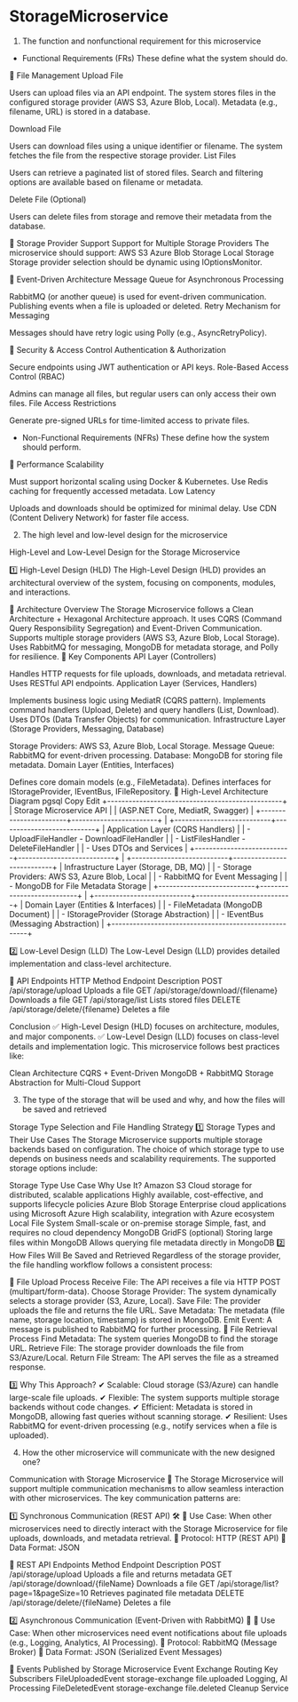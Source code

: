 # StorageMicroservice

1)	The function and nonfunctional requirement for this microservice
 - Functional Requirements (FRs)
These define what the system should do.

🔹 File Management
Upload File

Users can upload files via an API endpoint.
The system stores files in the configured storage provider (AWS S3, Azure Blob, Local).
Metadata (e.g., filename, URL) is stored in a database.

Download File

Users can download files using a unique identifier or filename.
The system fetches the file from the respective storage provider.
List Files

Users can retrieve a paginated list of stored files.
Search and filtering options are available based on filename or metadata.

Delete File (Optional)

Users can delete files from storage and remove their metadata from the database.

🔹 Storage Provider Support
Support for Multiple Storage Providers
The microservice should support:
AWS S3
Azure Blob Storage
Local Storage
Storage provider selection should be dynamic using IOptionsMonitor.

🔹 Event-Driven Architecture
Message Queue for Asynchronous Processing

RabbitMQ (or another queue) is used for event-driven communication.
Publishing events when a file is uploaded or deleted.
Retry Mechanism for Messaging

Messages should have retry logic using Polly (e.g., AsyncRetryPolicy).

🔹 Security & Access Control
Authentication & Authorization

Secure endpoints using JWT authentication or API keys.
Role-Based Access Control (RBAC)

Admins can manage all files, but regular users can only access their own files.
File Access Restrictions

Generate pre-signed URLs for time-limited access to private files.

- Non-Functional Requirements (NFRs)
These define how the system should perform.

🔹 Performance
Scalability

Must support horizontal scaling using Docker & Kubernetes.
Use Redis caching for frequently accessed metadata.
Low Latency

Uploads and downloads should be optimized for minimal delay.
Use CDN (Content Delivery Network) for faster file access.

2)	The high level and low-level design for the microservice

High-Level and Low-Level Design for the Storage Microservice

1️⃣ High-Level Design (HLD)
The High-Level Design (HLD) provides an architectural overview of the system, focusing on components, modules, and interactions.

🔹 Architecture Overview
The Storage Microservice follows a Clean Architecture + Hexagonal Architecture approach.
It uses CQRS (Command Query Responsibility Segregation) and Event-Driven Communication.
Supports multiple storage providers (AWS S3, Azure Blob, Local Storage).
Uses RabbitMQ for messaging, MongoDB for metadata storage, and Polly for resilience.
🔹 Key Components
API Layer (Controllers)

Handles HTTP requests for file uploads, downloads, and metadata retrieval.
Uses RESTful API endpoints.
Application Layer (Services, Handlers)

Implements business logic using MediatR (CQRS pattern).
Implements command handlers (Upload, Delete) and query handlers (List, Download).
Uses DTOs (Data Transfer Objects) for communication.
Infrastructure Layer (Storage Providers, Messaging, Database)

Storage Providers: AWS S3, Azure Blob, Local Storage.
Message Queue: RabbitMQ for event-driven processing.
Database: MongoDB for storing file metadata.
Domain Layer (Entities, Interfaces)

Defines core domain models (e.g., FileMetadata).
Defines interfaces for IStorageProvider, IEventBus, IFileRepository.
🔹 High-Level Architecture Diagram
pgsql
Copy
Edit
             +-------------------------------------------------+
             |        Storage Microservice API                |
             |        (ASP.NET Core, MediatR, Swagger)        |
             +-----------------------+------------------------+
                                     |
  +---------------------------+---------------------------+
  |         Application Layer (CQRS Handlers)            |
  |  - UploadFileHandler       - DownloadFileHandler     |
  |  - ListFilesHandler        - DeleteFileHandler      |
  |  - Uses DTOs and Services                           |
  +---------------------------+---------------------------+
                                     |
  +---------------------------+---------------------------+
  |        Infrastructure Layer (Storage, DB, MQ)        |
  |  - Storage Providers: AWS S3, Azure Blob, Local      |
  |  - RabbitMQ for Event Messaging                     |
  |  - MongoDB for File Metadata Storage                |
  +---------------------------+---------------------------+
                                     |
  +---------------------------+---------------------------+
  |        Domain Layer (Entities & Interfaces)         |
  |  - FileMetadata (MongoDB Document)                  |
  |  - IStorageProvider (Storage Abstraction)           |
  |  - IEventBus (Messaging Abstraction)                |
  +------------------------------------------------------+

2️⃣ Low-Level Design (LLD)
The Low-Level Design (LLD) provides detailed implementation and class-level architecture.

🔹 API Endpoints
HTTP Method	Endpoint	Description
POST	/api/storage/upload	Uploads a file
GET	/api/storage/download/{filename}	Downloads a file
GET	/api/storage/list	Lists stored files
DELETE	/api/storage/delete/{filename}	Deletes a file

Conclusion
✅ High-Level Design (HLD) focuses on architecture, modules, and major components.
✅ Low-Level Design (LLD) focuses on class-level details and implementation logic.
This microservice follows best practices like:

Clean Architecture
CQRS + Event-Driven
MongoDB + RabbitMQ
Storage Abstraction for Multi-Cloud Support


3)	The type of the storage that will be used and why, and how the files will be saved and retrieved 

Storage Type Selection and File Handling Strategy
1️⃣ Storage Types and Their Use Cases
The Storage Microservice supports multiple storage backends based on configuration. The choice of which storage type to use depends on business needs and scalability requirements. The supported storage options include:

Storage Type	Use Case	Why Use It?
Amazon S3	Cloud storage for distributed, scalable applications	Highly available, cost-effective, and supports lifecycle policies
Azure Blob Storage	Enterprise cloud applications using Microsoft Azure	High scalability, integration with Azure ecosystem
Local File System	Small-scale or on-premise storage	Simple, fast, and requires no cloud dependency
MongoDB GridFS (optional)	Storing large files within MongoDB	Allows querying file metadata directly in MongoDB
2️⃣ How Files Will Be Saved and Retrieved
Regardless of the storage provider, the file handling workflow follows a consistent process:

📌 File Upload Process
Receive File: The API receives a file via HTTP POST (multipart/form-data).
Choose Storage Provider: The system dynamically selects a storage provider (S3, Azure, Local).
Save File: The provider uploads the file and returns the file URL.
Save Metadata: The metadata (file name, storage location, timestamp) is stored in MongoDB.
Emit Event: A message is published to RabbitMQ for further processing.
📌 File Retrieval Process
Find Metadata: The system queries MongoDB to find the storage URL.
Retrieve File: The storage provider downloads the file from S3/Azure/Local.
Return File Stream: The API serves the file as a streamed response.

3️⃣ Why This Approach?
✔ Scalable: Cloud storage (S3/Azure) can handle large-scale file uploads.
✔ Flexible: The system supports multiple storage backends without code changes.
✔ Efficient: Metadata is stored in MongoDB, allowing fast queries without scanning storage.
✔ Resilient: Uses RabbitMQ for event-driven processing (e.g., notify services when a file is uploaded).


4)	How the other microservice will communicate with the new designed one?


Communication with Storage Microservice 🚀
The Storage Microservice will support multiple communication mechanisms to allow seamless interaction with other microservices. The key communication patterns are:

1️⃣ Synchronous Communication (REST API) 🛠️
🔹 Use Case: When other microservices need to directly interact with the Storage Microservice for file uploads, downloads, and metadata retrieval.
🔹 Protocol: HTTP (REST API)
🔹 Data Format: JSON

📌 REST API Endpoints
Method	Endpoint	Description
POST	/api/storage/upload	Uploads a file and returns metadata
GET	/api/storage/download/{fileName}	Downloads a file
GET	/api/storage/list?page=1&pageSize=10	Retrieves paginated file metadata
DELETE	/api/storage/delete/{fileName}	Deletes a file

2️⃣ Asynchronous Communication (Event-Driven with RabbitMQ) 📨
🔹 Use Case: When other microservices need event notifications about file uploads (e.g., Logging, Analytics, AI Processing).
🔹 Protocol: RabbitMQ (Message Broker)
🔹 Data Format: JSON (Serialized Event Messages)

📌 Events Published by Storage Microservice
Event	Exchange	Routing Key	Subscribers
FileUploadedEvent	storage-exchange	file.uploaded	Logging, AI Processing
FileDeletedEvent	storage-exchange	file.deleted	Cleanup Service
